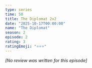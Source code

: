 ```yaml
---
type: series
time: 50
title: The Diplomat 2x2
date: "2025-10-17T00:00:00"
name: "The Diplomat"
season: 2
episode: 2
rating: 3
ratingEmoji: "⭐️⭐️⭐️"
---
```


_[No review was written for this episode]_